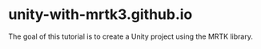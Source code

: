 # unity-with-mrtk3.github.io
The goal of this tutorial is to create a Unity project using the MRTK library.
